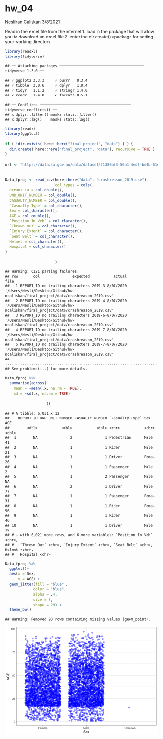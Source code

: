 hw\_04
================
Neslihan Caliskan
3/8/2021

Read in the excel file from the internet 1. load in the package that
will allow you to download an excel file 2. enter the dir.create()
apackage for setting your working directory

``` r
library(readxl)
library(tidyverse)
```

    ## ── Attaching packages ─────────────────────────────────────── tidyverse 1.3.0 ──

    ## ✓ ggplot2 3.3.3     ✓ purrr   0.3.4
    ## ✓ tibble  3.0.6     ✓ dplyr   1.0.4
    ## ✓ tidyr   1.1.2     ✓ stringr 1.4.0
    ## ✓ readr   1.4.0     ✓ forcats 0.5.1

    ## ── Conflicts ────────────────────────────────────────── tidyverse_conflicts() ──
    ## x dplyr::filter() masks stats::filter()
    ## x dplyr::lag()    masks stats::lag()

``` r
library(readr)
library(ggplot2)

if ( !dir.exists( here::here("final_project", "data") ) ) {
  dir.create( here::here("final_project", "data"), recursive = TRUE )
}

url <- "https://data.sa.gov.au/data/dataset/21386a53-56a1-4edf-bd0b-61ed15f10acf/resource/0f522af2-ad29-47b4-82dc-12c9cbe79796/download/2019_data_sa_as_at_20200708.zip"


Data_fproj <- read_csv(here::here("data", "crashreason_2019.csv"),
                       col_types = cols(
  REPORT_ID = col_double(),
  UND_UNIT_NUMBER = col_double(),
  CASUALTY_NUMBER = col_double(),
  `Casualty Type` = col_character(),
  Sex = col_character(),
  AGE = col_double(),
  `Position In Veh` = col_character(),
  `Thrown Out` = col_character(),
  `Injury Extent` = col_character(),
  `Seat Belt` = col_character(),
  Helmet = col_character(),
  Hospital = col_character()
)

                       )
```

    ## Warning: 6121 parsing failures.
    ## row       col               expected           actual                                                                               file
    ##   1 REPORT_ID no trailing characters 2019-3-8/07/2020 '/Users/Nesli/Desktop/Github/hw-ncaliskan/final_project/data/crashreason_2019.csv'
    ##   2 REPORT_ID no trailing characters 2019-4-8/07/2020 '/Users/Nesli/Desktop/Github/hw-ncaliskan/final_project/data/crashreason_2019.csv'
    ##   3 REPORT_ID no trailing characters 2019-6-8/07/2020 '/Users/Nesli/Desktop/Github/hw-ncaliskan/final_project/data/crashreason_2019.csv'
    ##   4 REPORT_ID no trailing characters 2019-7-8/07/2020 '/Users/Nesli/Desktop/Github/hw-ncaliskan/final_project/data/crashreason_2019.csv'
    ##   5 REPORT_ID no trailing characters 2019-7-8/07/2020 '/Users/Nesli/Desktop/Github/hw-ncaliskan/final_project/data/crashreason_2019.csv'
    ## ... ......... ...................... ................ ..................................................................................
    ## See problems(...) for more details.

``` r
Data_fproj %>% 
  summarise(across(
    mean = ~mean(.x, na.rm = TRUE),
    sd = ~sd(.x, na.rm = TRUE)
              
                   ))
```

    ## # A tibble: 6,031 x 12
    ##    REPORT_ID UND_UNIT_NUMBER CASUALTY_NUMBER `Casualty Type` Sex     AGE
    ##        <dbl>           <dbl>           <dbl> <chr>           <chr> <dbl>
    ##  1        NA               2               1 Pedestrian      Male     41
    ##  2        NA               1               1 Rider           Male     21
    ##  3        NA               1               1 Driver          Fema…    26
    ##  4        NA               1               1 Passenger       Male      2
    ##  5        NA               1               2 Passenger       Male     NA
    ##  6        NA               2               1 Driver          Male     77
    ##  7        NA               1               1 Passenger       Fema…    31
    ##  8        NA               1               1 Rider           Fema…    56
    ##  9        NA               1               1 Rider           Male     46
    ## 10        NA               1               1 Driver          Male     18
    ## # … with 6,021 more rows, and 6 more variables: `Position In Veh` <chr>,
    ## #   `Thrown Out` <chr>, `Injury Extent` <chr>, `Seat Belt` <chr>, Helmet <chr>,
    ## #   Hospital <chr>

``` r
Data_fproj %>%
  ggplot()+
  aes(x = Sex,
      y = AGE) +
  geom_jitter(fill = "blue" , 
             color = "blue", 
             alpha = .4,
             size = 3,
             shape = 20) +
  theme_bw()
```

    ## Warning: Removed 90 rows containing missing values (geom_point).

![](hw_04_files/figure-gfm/unnamed-chunk-3-1.png)<!-- -->
